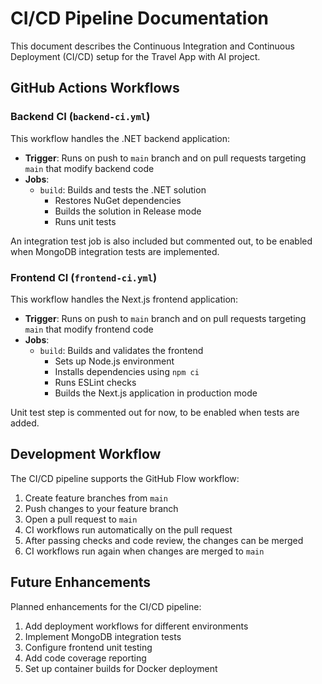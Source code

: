 # CI/CD Pipeline Documentation

This document describes the Continuous Integration and Continuous Deployment (CI/CD) setup for the Travel App with AI project.

## GitHub Actions Workflows

### Backend CI (`backend-ci.yml`)

This workflow handles the .NET backend application:

- **Trigger**: Runs on push to `main` branch and on pull requests targeting `main` that modify backend code
- **Jobs**:
  - `build`: Builds and tests the .NET solution
    - Restores NuGet dependencies
    - Builds the solution in Release mode
    - Runs unit tests

An integration test job is also included but commented out, to be enabled when MongoDB integration tests are implemented.

### Frontend CI (`frontend-ci.yml`)

This workflow handles the Next.js frontend application:

- **Trigger**: Runs on push to `main` branch and on pull requests targeting `main` that modify frontend code
- **Jobs**:
  - `build`: Builds and validates the frontend
    - Sets up Node.js environment
    - Installs dependencies using `npm ci`
    - Runs ESLint checks
    - Builds the Next.js application in production mode

Unit test step is commented out for now, to be enabled when tests are added.

## Development Workflow

The CI/CD pipeline supports the GitHub Flow workflow:

1. Create feature branches from `main`
2. Push changes to your feature branch
3. Open a pull request to `main`
4. CI workflows run automatically on the pull request
5. After passing checks and code review, the changes can be merged
6. CI workflows run again when changes are merged to `main`

## Future Enhancements

Planned enhancements for the CI/CD pipeline:

1. Add deployment workflows for different environments
2. Implement MongoDB integration tests
3. Configure frontend unit testing
4. Add code coverage reporting
5. Set up container builds for Docker deployment
